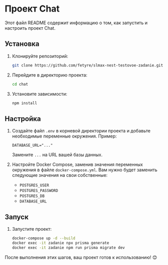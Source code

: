 # Проект Chat

Этот файл README содержит информацию о том, как запустить и настроить проект Chat.

## Установка

1. Клонируйте репозиторий:
    ```bash
    git clone https://github.com/fetyre/slmax-nest-testovoe-zadanie.git
    ```
2. Перейдите в директорию проекта:
    ```bash
    cd chat
    ```
3. Установите зависимости:
    ```bash
    npm install
    ```

## Настройка

1. Создайте файл `.env` в корневой директории проекта и добавьте необходимые переменные окружения. Пример:

    ```plaintext
    DATABASE_URL="..."
    ```
    
    Замените `...` на URL вашей базы данных.

2. Настройте Docker Compose, заменив значения переменных окружения в файле `docker-compose.yml`. Вам нужно будет заменить следующие значения на свои собственные:

    - `POSTGRES_USER`
    - `POSTGRES_PASSWORD`
    - `POSTGRES_DB`
    - `DATABASE_URL`

## Запуск

1. Запустите проект:

    ```bash
    docker-compose up -d --build 
    docker exec -it zadanie npx prisma generate 
    docker exec -it zadanie npm run prisma migrate dev
    ```

После выполнения этих шагов, ваш проект готов к использованию! 😊

